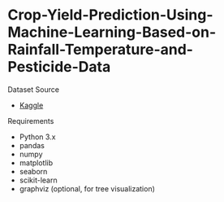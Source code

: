 # Crop-Yield-Prediction-Using-Machine-Learning-Based-on-Rainfall-Temperature-and-Pesticide-Data
Dataset Source

- [Kaggle]([[https://www.kaggle.com/datasets](https://www.kaggle.com/datasets/rajeev86/yield-data](https://www.kaggle.com/code/zsinghrahulk/crop-yield-estimation-regression/input))) 


 Requirements

- Python 3.x
- pandas
- numpy
- matplotlib
- seaborn
- scikit-learn
- graphviz (optional, for tree visualization)
